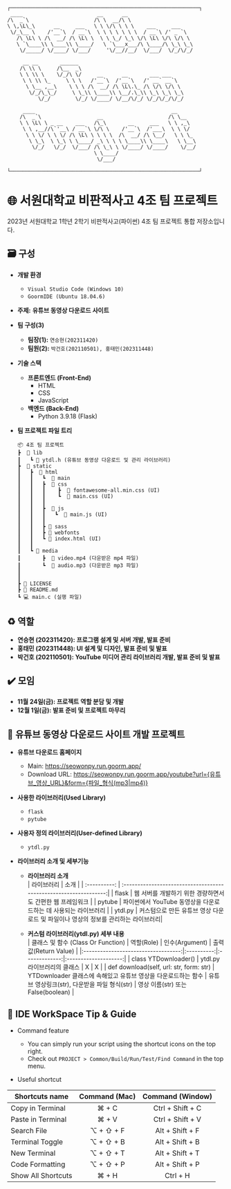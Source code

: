 ```
┌─────────────────────────────────────────────────────────────┐
 ____                        __      __                     
/\  _`\                     /\ \  __/\ \                    
\ \,\L\_\      __     ___   \ \ \/\ \ \ \    ___     ___    
 \/_\__ \    /'__`\  / __`\  \ \ \ \ \ \ \  / __`\ /' _ `\  
   /\ \L\ \ /\  __/ /\ \L\ \  \ \ \_/ \_\ \/\ \L\ \/\ \/\ \ 
   \ `\____\\ \____\\ \____/   \ `\___x___/\ \____/\ \_\ \_\
    \/_____/ \/____/ \/___/     '\/__//__/  \/___/  \/_/\/_/
    
     __ __       ______                                  
    /\ \\ \     /\__  _\                                 
    \ \ \\ \    \/_/\ \/     __      __       ___ ___    
     \ \ \\ \_     \ \ \   /'__`\  /'__`\   /' __` __`\  
      \ \__ ,__\    \ \ \ /\  __/ /\ \L\.\_ /\ \/\ \/\ \ 
       \/_/\_\_/     \ \_\\ \____\\ \__/.\_\\ \_\ \_\ \_\
          \/_/        \/_/ \/____/ \/__/\/_/ \/_/\/_/\/_/
                                                     
     ____                                            __      
    /\  _`\                  __                     /\ \__   
    \ \ \L\ \ _ __    ___   /\_\       __     ___   \ \ ,_\  
     \ \ ,__//\`'__\ / __`\ \/\ \    /'__`\  /'___\  \ \ \/  
      \ \ \/ \ \ \/ /\ \L\ \ \ \ \  /\  __/ /\ \__/   \ \ \_ 
       \ \_\  \ \_\ \ \____/ _\ \ \ \ \____\\ \____\   \ \__\
        \/_/   \/_/  \/___/ /\ \_\ \ \/____/ \/____/    \/__/
                            \ \____/                         
                             \/___/                          

└─────────────────────────────────────────────────────────────┘
```

# 🌐 서원대학교 비판적사고 4조 팀 프로젝트

2023년 서원대학교 1학년 2학기 비판적사고(파이썬) 4조 팀 프로젝트 통합 저장소입니다.

## 🗃️ 구성

- **개발 환경**
  - `Visual Studio Code (Windows 10)`
  - `GoormIDE (Ubuntu 18.04.6)`

- **주제:** **유튜브 동영상 다운로드 사이트**

- **팀 구성(3)**
  - **팀장(1):** `연승현(202311420)`
  - **팀원(2):** `박건호(202110501), 홍태민(202311448)`
 
- **기술 스택**
  - **프론트엔드 (Front-End)**
    - HTML
    - CSS
    - JavaScript
  - **백엔드 (Back-End)**
    - Python 3.9.18 (Flask)
    
- **팀 프로젝트 파일 트리**
    ```
    📦 4조 팀 프로젝트
    ┣  📂 lib
    ┃   ┗ 📜 ytdl.h (유튜브 동영상 다운로드 및 관리 라이브러리)
    ┣  📂 static
    ┃	┣  📂 html
    ┃	┃   ┗  📂 main
    ┃	┃	┣  📂 css
    ┃	┃	┃    ┣  📜 fontawesome-all.min.css (UI)
    ┃	┃	┃    ┗  📜 main.css (UI)
    ┃	┃	┃
    ┃	┃	┣  📂 js
    ┃	┃	┃   ┗  📜 main.js (UI)
    ┃	┃	┃
    ┃	┃	┣ 📂 sass
    ┃	┃	┣ 📂 webfonts
    ┃	┃	┗ 📜 index.html (UI)
    ┃	┃	 
    ┃	┗ 📂 media
	┃	    ┣  📄 video.mp4 (다운받은 mp4 파일)
	┃	    ┗  📄 audio.mp3 (다운받은 mp3 파일)
    ┃
    ┃
    ┣ 📄 LICENSE
    ┣ 📄 README.md
    ┗ 💻 main.c (실행 파일)
    ```
## ♻️ 역할

- **연승현 (202311420): 프로그램 설계 및 서버 개발, 발표 준비**
- **홍태민 (202311448): UI 설계 및 디자인, 발표 준비 및 발표**
- **박건호 (202110501): YouTube 미디어 관리 라이브러리 개발, 발표 준비 및 발표**

## ✔️ 모임

- **11월 24일(금): 프로젝트 역할 분담 및 개발**
- **12월 1일(금): 발표 준비 및 프로젝트 마무리**

## 💾 유튜브 동영상 다운로드 사이트 개발 프로젝트

- **유튜브 다운로드 홈페이지**
    - Main: https://seowonpy.run.goorm.app/
    - Download URL: https://seowonpy.run.goorm.app/youtube?url={유튜브_영상_URL}&form={파일_형식(mp3|mp4)}
    
- **사용한 라이브러리(Used Library)**
    - `flask`
    - `pytube`
        
- **사용자 정의 라이브러리(User-defined Library)**
    - `ytdl.py`
        
- **라이브러리 소개 및 세부기능**

    - **라이브러리 소개**
        <br>
        | 	라이브러리   |	 	 						소개 							|
        | :----------: | :----------------------------------------------------------------:|
        | flask        | 웹 서버를 개발하기 위한 경량하면서도 간편한 웹 프레임워크                   |
        | pytube       | 파이썬에서 YouTube 동영상을 다운로드하는 데 사용되는 라이브러리      	   	| 
        | ytdl.py      | 커스텀으로 만든 유튜브 영상 다운로드 및 파일이나 영상의 정보를 관리하는 라이브러리|
    
    - **커스텀 라이브러리(ytdl.py) 세부 내용**
        <br>
        | 	클래스 및 함수 (Class Or Function)  | 역할(Role) | 인수(Argument) | 출력 값(Return Value) |
        |:-----------------------------------:|:----------:|:-------------:|:--------------------:|
        | class YTDownloader()   | ytdl.py 라이브러리의 클래스 | X | X |
        | def download(self, url: str, form: str) | YTDownloader 클래스에 속해있고 유튜브 영상을 다운로드하는 함수 | 유튜브 영상링크(str), 다운받을 파일 형식(str) | 영상 이름(str) 또는 False(boolean) |
        <br>

## 🔧 IDE WorkSpace Tip & Guide

* Command feature
	* You can simply run your script using the shortcut icons on the top right.
	* Check out `PROJECT > Common/Build/Run/Test/Find Command` in the top menu.
	

* Useful shortcut
	
| Shortcuts name     | Command (Mac) | Command (Window) |
| ------------------ | :-----------: | :--------------: |
| Copy in Terminal   | ⌘ + C         | Ctrl + Shift + C |
| Paste in Terminal  | ⌘ + V         | Ctrl + Shift + V |
| Search File        | ⌥ + ⇧ + F     | Alt + Shift + F  |
| Terminal Toggle    | ⌥ + ⇧ + B     | Alt + Shift + B  |
| New Terminal       | ⌥ + ⇧ + T     | Alt + Shift + T  |
| Code Formatting    | ⌥ + ⇧ + P     | Alt + Shift + P  |
| Show All Shortcuts | ⌘ + H         | Ctrl + H         |
